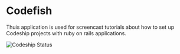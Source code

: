 Codefish
======================

Thuis application is used for screencast tutorials about how to set up Codeship projects with ruby on rails applications.

![Codeship Status](https://www.codeship.io/projects/fa422090-bb06-0131-c56b-22f5e0f4efb5/status)
